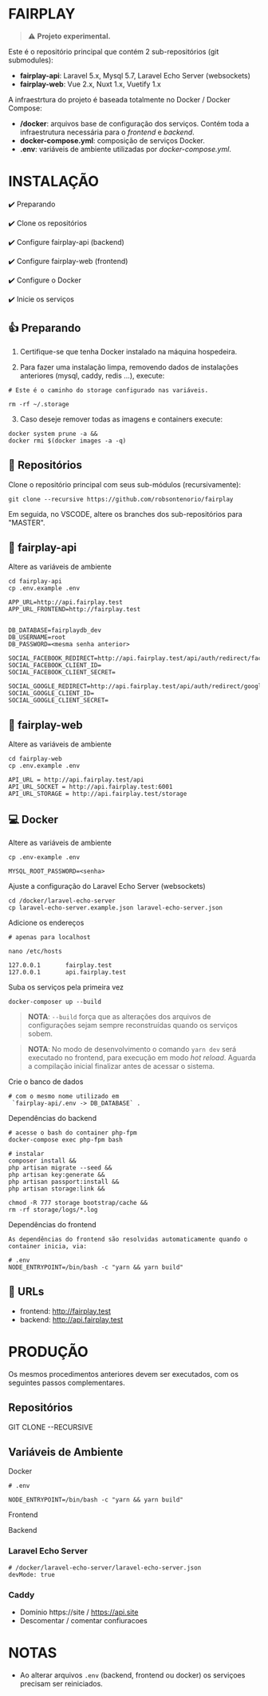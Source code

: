 # FAIRPLAY

> ⚠️ **Projeto experimental.**

Este é o repositório principal que contém 2 sub-repositórios (git submodules): 

- **fairplay-api**: Laravel 5.x, Mysql 5.7, Laravel Echo Server (websockets)
- **fairplay-web**: Vue 2.x, Nuxt 1.x, Vuetify 1.x

A infraestrtura do projeto é baseada totalmente no Docker / Docker Compose:

- **/docker**: arquivos base de configuração dos serviços. Contém toda a infraestrutura necessária para o *frontend* e *backend*.
- **docker-compose.yml**: composição de serviços Docker.
- **.env**:  variáveis de ambiente utilizadas por *docker-compose.yml*.


# INSTALAÇÃO

✔️ Preparando

✔️ Clone os repositórios

✔️ Configure fairplay-api (backend)

✔️ Configure fairplay-web (frontend)

✔️ Configure o Docker

✔️ Inicie os serviços

## 👍 Preparando

1) Certifique-se que tenha Docker instalado na máquina hospedeira.

2) Para fazer uma instalação limpa, removendo dados de instalações anteriores (mysql, caddy, redis ...), execute:

```
# Este é o caminho do storage configurado nas variáveis.

rm -rf ~/.storage
```

3) Caso deseje remover todas as imagens e containers execute:

```
docker system prune -a && 
docker rmi $(docker images -a -q)
```

## 📖 Repositórios

Clone o repositório principal com seus sub-módulos (recursivamente):

```
git clone --recursive https://github.com/robsontenorio/fairplay
```

Em seguida, no VSCODE, altere os branches dos sub-repositórios para "MASTER".


## 🐉  fairplay-api

Altere as variáveis de ambiente

```
cd fairplay-api
cp .env.example .env

APP_URL=http://api.fairplay.test
APP_URL_FRONTEND=http://fairplay.test


DB_DATABASE=fairplaydb_dev
DB_USERNAME=root
DB_PASSWORD=<mesma senha anterior>

SOCIAL_FACEBOOK_REDIRECT=http://api.fairplay.test/api/auth/redirect/facebook
SOCIAL_FACEBOOK_CLIENT_ID=
SOCIAL_FACEBOOK_CLIENT_SECRET=

SOCIAL_GOOGLE_REDIRECT=http://api.fairplay.test/api/auth/redirect/google
SOCIAL_GOOGLE_CLIENT_ID=
SOCIAL_GOOGLE_CLIENT_SECRET=
```

## 🐬 fairplay-web

Altere as variáveis de ambiente

```
cd fairplay-web
cp .env.example .env

API_URL = http://api.fairplay.test/api
API_URL_SOCKET = http://api.fairplay.test:6001
API_URL_STORAGE = http://api.fairplay.test/storage
```

## 💻 Docker

Altere as variáveis de ambiente
```
cp .env-example .env

MYSQL_ROOT_PASSWORD=<senha>
```

Ajuste a configuração do Laravel Echo Server (websockets)

```
cd /docker/laravel-echo-server
cp laravel-echo-server.example.json laravel-echo-server.json
```

Adicione os endereços

```
# apenas para localhost

nano /etc/hosts

127.0.0.1       fairplay.test
127.0.0.1       api.fairplay.test
```

Suba os serviços pela primeira vez

```
docker-composer up --build
```
> **NOTA**: `--build` força que as alterações dos arquivos de configurações sejam sempre reconstruídas quando os serviços sobem.

> **NOTA**: No modo de desenvolvimento o comando `yarn dev` será executado no frontend, para execução em modo *hot reload*. Aguarda a compilação inicial finalizar antes de acessar o sistema.


Crie o banco de dados 

```
# com o mesmo nome utilizado em
 `fairplay-api/.env -> DB_DATABASE` .
``` 

Dependências do backend

```
# acesse o bash do container php-fpm
docker-compose exec php-fpm bash

# instalar
composer install && 
php artisan migrate --seed && 
php artisan key:generate && 
php artisan passport:install && 
php artisan storage:link && 

chmod -R 777 storage bootstrap/cache && 
rm -rf storage/logs/*.log
```

Dependências do frontend

```
As dependências do frontend são resolvidas automaticamente quando o container inicia, via:

# .env
NODE_ENTRYPOINT=/bin/bash -c "yarn && yarn build"
```

## 🔗 URLs

- frontend: http://fairplay.test
- backend: http://api.fairplay.test

# PRODUÇÃO

Os mesmos procedimentos anteriores devem ser executados, com os seguintes passos complementares.

## Repositórios

GIT CLONE --RECURSIVE

## Variáveis de Ambiente

Docker

```
# .env

NODE_ENTRYPOINT=/bin/bash -c "yarn && yarn build"
```

Frontend

Backend


### Laravel Echo Server

```
# /docker/laravel-echo-server/laravel-echo-server.json
devMode: true
```

### Caddy

- Domínio https://site  / https://api.site
- Descomentar / comentar confiuracoes

# NOTAS

- Ao alterar arquivos `.env` (backend, frontend ou docker) os serviçoes precisam ser reiniciados.